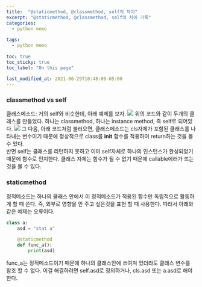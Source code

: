 ```yaml
---
title:  "@staticmethod, @classmethod, self의 차이"
excerpt: "@staticmethod, @classmethod, self의 차이 기록"
categories:
  - python memo
  
tags:
  - python memo
  
toc: true
toc_sticky: true
toc_label: "On this page"
    
last_modified_at: 2021-06-29T10:48:00-05:00
---
```


### classmethod vs self
클래스메소드: 거의 self와 비슷한데, 아래 예제를 보자. 
![](/assets/images/2021-06-29-staticmethod_classmethod/user_func_def.JPG)
위의 코드와 같이 두개의 클래스를 만들었다. 하나는 classmethod, 하나는 instance method, 즉 self로 되어있다.
![](/assets/images/2021-06-29-staticmethod_classmethod/user_result.JPG) 
그 다음, 아래 코드처럼 불러오면, 클래스메소드는 cls자체가 포함된 클래스를 나타내는 변수이기 때문에 정상적으로 class를 __init__ 함수를 적용하여 return하는 것을 볼 수 있다.  
반면 self는 클래스를 리턴하지 못하고 이미 self자체로 하나의 인스턴스가 완성되었기 때문에 함수로 인지한다. 클래스 자체는 함수가 될 수 없기 때문에 callable에러가 뜨는 것을 볼 수 있다. 

### staticmethod
정적메소드는 하나의 클래스 안에서 이 정적메소드가 적용된 함수만 독립적으로 활동하게 할 때 쓴다. 즉, 외부로 영향을 안 주고 싶은것을 표현 할 때 사용한다. 따라서 아래와 같은 예제는 오류이다.
```python
class a:
    asd = "stat a"
    
    @staticmethod
    def func_a():
        print(asd)
```
func_a는 정적메소드이기 때문에 하나의 클래스안에 쓰여져 있더라도 클래스 변수를 참조 할 수 없다. 이걸 해결하려면 self.asd로 정의하거나, cls.asd 또는 a.asd로 해야한다. 
